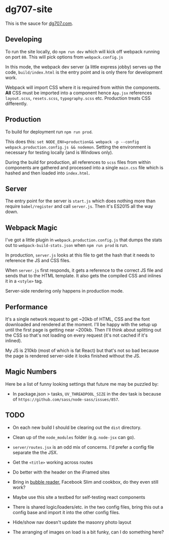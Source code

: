 # dg707-site
This is the sauce for [dg707.com](http://www.dg707.com).

## Developing
To run the site locally, do `npm run dev` which will kick off webpack running on port `80`. 
This will pick options from `webpack.config.js`

In this mode, the webpack dev server (a little express jobby) serves up the code, `build/index.html` is 
the entry point and is only there for development work.

Webpack will import CSS where it is required from within the components. **All** CSS must be imported into a component
hence `App.jsx` references `layout.scss`, `resets.scss`, `typography.scss` etc. Production treats CSS differently.

## Production
To build for deployment run `npm run prod`.

This does this: `set NODE_ENV=production&& webpack -p --config webpack.production.config.js && nodemon`.
Setting the environment is necessary for testing locally (and is Windows only).

During the build for production, all references to `scss` files from within components are gathered and processed
into a single `main.css` file which is hashed and then loaded into `index.html`.

## Server
The entry point for the server is `start.js` which does nothing more than require `babel/register` and call `server.js`.
Then it's ES2015 all the way down.

## Webpack Magic
I've got a little plugin in `webpack.production.config.js` that dumps the stats out to `webpack-build-stats.json`
when `npm run prod` is run.

In production, `server.js` looks at this file to get the hash that it needs to reference the JS and CSS files.

When `server.js` first responds, it gets a reference to the correct JS file and sends that to the HTML template. 
It also gets the compiled CSS and inlines it in a `<style>` tag.

Server-side rendering only happens in production mode.

## Performance
It's a single network request to get ~20kb of HTML, CSS and the font downloaded and rendered at the moment. I'll be happy
with the setup up until the first page is getting near ~200kb. Then I'll think about splitting out the CSS so that's
not loading on every request (it's not cached if it's inlined).

My JS is 210kb (most of which is fat React) but that's not so bad because the page is rendered server-side it
looks finished without the JS.

## Magic Numbers
Here be a list of funny looking settings that future me may be puzzled by:

* In package.json > tasks, `UV_THREADPOOL_SIZE` in the dev task is because of `https://github.com/sass/node-sass/issues/857`.

## TODO
* On each new build I should be clearing out the `dist` directory.

* Clean up of the `node_modules` folder (e.g. `node-jsx` can go).

* `server/routes.jsx` is an odd mix of concerns. I'd prefer a config file separate the the JSX.

* Get the `<title>` working across routes

* Do better with the header on the iFramed sites

* Bring in [bubble reader](http://www.bubblereader.com), Facebook Slim and cookbox, do they even still work?

* Maybe use this site a testbed for self-testing react components

* There is shared logic/loaders/etc. in the two config files, bring this out a config base and import it into the other config files.

* Hide/show nav doesn't update the masonry photo layout

* The arranging of images on load is a bit funky, can I do something here?